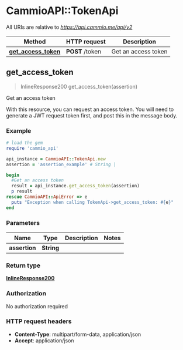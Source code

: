 # CammioAPI::TokenApi

All URIs are relative to *https://api.cammio.me/api/v2*

Method | HTTP request | Description
------------- | ------------- | -------------
[**get_access_token**](TokenApi.md#get_access_token) | **POST** /token | Get an access token



## get_access_token

> InlineResponse200 get_access_token(assertion)

Get an access token

With this resource, you can request an access token. You will need to generate a JWT request token first, and post this in the message body. 

### Example

```ruby
# load the gem
require 'cammio_api'

api_instance = CammioAPI::TokenApi.new
assertion = 'assertion_example' # String | 

begin
  #Get an access token
  result = api_instance.get_access_token(assertion)
  p result
rescue CammioAPI::ApiError => e
  puts "Exception when calling TokenApi->get_access_token: #{e}"
end
```

### Parameters


Name | Type | Description  | Notes
------------- | ------------- | ------------- | -------------
 **assertion** | **String**|  | 

### Return type

[**InlineResponse200**](InlineResponse200.md)

### Authorization

No authorization required

### HTTP request headers

- **Content-Type**: multipart/form-data, application/json
- **Accept**: application/json

